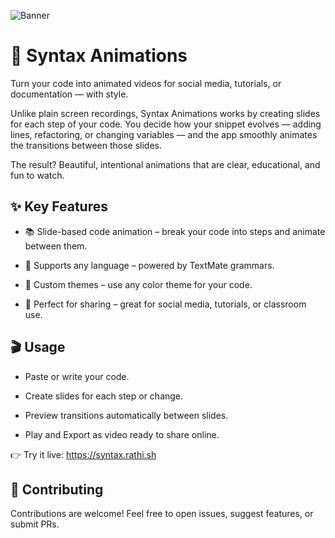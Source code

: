 ![Banner](https://github.com/sidwebworks/syntax-animated/blob/main/public/og_preview.png)

# 🎥 Syntax Animations

Turn your code into animated videos for social media, tutorials, or documentation — with style.

Unlike plain screen recordings, Syntax Animations works by creating slides for each step of your code. You decide how your snippet evolves — adding lines, refactoring, or changing variables — and the app smoothly animates the transitions between those slides.

The result? Beautiful, intentional animations that are clear, educational, and fun to watch.

## ✨ Key Features

- 📚 Slide-based code animation – break your code into steps and animate between them.

- 🌈 Supports any language – powered by TextMate grammars.

- 🎨 Custom themes – use any color theme for your code.

- 📱 Perfect for sharing – great for social media, tutorials, or classroom use.

## 🎬 Usage

- Paste or write your code.

- Create slides for each step or change.

- Preview transitions automatically between slides.

- Play and Export as video ready to share online.

👉 Try it live: https://syntax.rathi.sh

## 🤝 Contributing

Contributions are welcome! Feel free to open issues, suggest features, or submit PRs.
